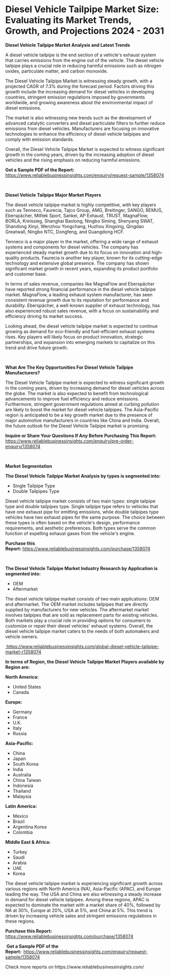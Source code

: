 <p><h1>Diesel Vehicle Tailpipe Market Size: Evaluating its Market Trends, Growth, and Projections 2024 - 2031</h1></p><p><strong>Diesel Vehicle Tailpipe Market Analysis and Latest Trends</strong></p>
<p><p>A diesel vehicle tailpipe is the end section of a vehicle's exhaust system that carries emissions from the engine out of the vehicle. The diesel vehicle tailpipe plays a crucial role in reducing harmful emissions such as nitrogen oxides, particulate matter, and carbon monoxide.</p><p>The Diesel Vehicle Tailpipe Market is witnessing steady growth, with a projected CAGR of 7.3% during the forecast period. Factors driving this growth include the increasing demand for diesel vehicles in developing countries, stringent emission regulations imposed by governments worldwide, and growing awareness about the environmental impact of diesel emissions.</p><p>The market is also witnessing new trends such as the development of advanced catalytic converters and diesel particulate filters to further reduce emissions from diesel vehicles. Manufacturers are focusing on innovative technologies to enhance the efficiency of diesel vehicle tailpipes and comply with emission standards.</p><p>Overall, the Diesel Vehicle Tailpipe Market is expected to witness significant growth in the coming years, driven by the increasing adoption of diesel vehicles and the rising emphasis on reducing harmful emissions.</p></p>
<p><strong>Get a Sample PDF of the Report:&nbsp;</strong> <a href="https://www.reliablebusinessinsights.com/enquiry/request-sample/1358074">https://www.reliablebusinessinsights.com/enquiry/request-sample/1358074</a></p>
<p>&nbsp;</p>
<p><strong>Diesel Vehicle Tailpipe Major Market Players</strong></p>
<p><p>The diesel vehicle tailpipe market is highly competitive, with key players such as Tenneco, Faurecia, Tajco Group, AMG, Breitinger, SANGO, REMUS, Eberspächer, Milltek Sport, Sankei, AP Exhaust, TRUST, MagnaFlow, BORLA, Kreissieg, Shanghai Baolong, Ningbo Siming, Shenyang SWAT, Shandong Xinyi, Wenzhou Yongchang, Huzhou Xingxing, Qingdao Greatwall, Ningbo NTC, Dongfeng, and Guangdong HCF.</p><p>Tenneco is a major player in the market, offering a wide range of exhaust systems and components for diesel vehicles. The company has experienced steady market growth due to its focus on innovation and high-quality products. Faurecia is another key player, known for its cutting-edge technology and extensive global presence. The company has shown significant market growth in recent years, expanding its product portfolio and customer base.</p><p>In terms of sales revenue, companies like MagnaFlow and Eberspächer have reported strong financial performance in the diesel vehicle tailpipe market. MagnaFlow, a leading exhaust system manufacturer, has seen consistent revenue growth due to its reputation for performance and durability. Eberspächer, a well-known supplier of exhaust technology, has also experienced robust sales revenue, with a focus on sustainability and efficiency driving its market success.</p><p>Looking ahead, the diesel vehicle tailpipe market is expected to continue growing as demand for eco-friendly and fuel-efficient exhaust systems rises. Key players will likely focus on product innovation, strategic partnerships, and expansion into emerging markets to capitalize on this trend and drive future growth.</p></p>
<p>&nbsp;</p>
<p><strong>What Are The Key Opportunities For Diesel Vehicle Tailpipe Manufacturers?</strong></p>
<p><p>The Diesel Vehicle Tailpipe market is expected to witness significant growth in the coming years, driven by increasing demand for diesel vehicles across the globe. The market is also expected to benefit from technological advancements to improve fuel efficiency and reduce emissions. Furthermore, stringent government regulations aimed at curbing pollution are likely to boost the market for diesel vehicle tailpipes. The Asia-Pacific region is anticipated to be a key growth market due to the presence of major automotive manufacturers in countries like China and India. Overall, the future outlook for the Diesel Vehicle Tailpipe market is promising.</p></p>
<p><strong>Inquire or Share Your Questions If Any Before Purchasing This Report:</strong> <a href="https://www.reliablebusinessinsights.com/enquiry/pre-order-enquiry/1358074">https://www.reliablebusinessinsights.com/enquiry/pre-order-enquiry/1358074</a></p>
<p>&nbsp;</p>
<p><strong>Market Segmentation</strong></p>
<p><strong>The Diesel Vehicle Tailpipe Market Analysis by types is segmented into:</strong></p>
<p><ul><li>Single Tailpipe Type</li><li>Double Tailpipes Type</li></ul></p>
<p><p>Diesel vehicle tailpipe market consists of two main types: single tailpipe type and double tailpipes type. Single tailpipe type refers to vehicles that have one exhaust pipe for emitting emissions, while double tailpipes type vehicles have two exhaust pipes for the same purpose. The choice between these types is often based on the vehicle's design, performance requirements, and aesthetic preferences. Both types serve the common function of expelling exhaust gases from the vehicle's engine.</p></p>
<p><strong>Purchase this Report:&nbsp;</strong><a href="https://www.reliablebusinessinsights.com/purchase/1358074">https://www.reliablebusinessinsights.com/purchase/1358074</a></p>
<p>&nbsp;</p>
<p><strong>The Diesel Vehicle Tailpipe Market Industry Research by Application is segmented into:</strong></p>
<p><ul><li>OEM</li><li>Aftermarket</li></ul></p>
<p><p>The diesel vehicle tailpipe market consists of two main applications: OEM and aftermarket. The OEM market includes tailpipes that are directly supplied by manufacturers for new vehicles. The aftermarket market involves tailpipes that are sold as replacement parts for existing vehicles. Both markets play a crucial role in providing options for consumers to customize or repair their diesel vehicles' exhaust systems. Overall, the diesel vehicle tailpipe market caters to the needs of both automakers and vehicle owners.</p></p>
<p><a href="https://www.reliablebusinessinsights.com/global-diesel-vehicle-tailpipe-market-r1358074">&nbsp;https://www.reliablebusinessinsights.com/global-diesel-vehicle-tailpipe-market-r1358074</a></p>
<p><strong>In terms of Region, the Diesel Vehicle Tailpipe Market Players available by Region are:</strong></p>
<p>
    <p> <strong> North America: </strong>
        <ul>
            <li>United States</li>
            <li>Canada</li>
        </ul>
        </p> 
    <p> <strong> Europe: </strong>
        <ul>
            <li>Germany</li>
            <li>France</li>
            <li>U.K.</li>
            <li>Italy</li>
            <li>Russia</li>
        </ul>
        </p> 
    <p> <strong> Asia-Pacific: </strong>
        <ul>
            <li>China</li>
            <li>Japan</li>
            <li>South Korea</li>
            <li>India</li>
            <li>Australia</li>
            <li>China Taiwan</li>
            <li>Indonesia</li>
            <li>Thailand</li>
            <li>Malaysia</li>
        </ul>
        </p> 
    <p> <strong> Latin America: </strong>
        <ul>
            <li>Mexico</li>
            <li>Brazil</li>
            <li>Argentina Korea</li>
            <li>Colombia</li>
        </ul>
        </p> 
    <p> <strong> Middle East & Africa: </strong>
        <ul>
            <li>Turkey</li>
            <li>Saudi</li>
            <li>Arabia</li>
            <li>UAE</li>
            <li>Korea</li>
        </ul>
    </p>
    </p>
<p><p>The diesel vehicle tailpipe market is experiencing significant growth across various regions with North America (NA), Asia-Pacific (APAC), and Europe leading the way. The USA and China are also witnessing a steady increase in demand for diesel vehicle tailpipes. Among these regions, APAC is expected to dominate the market with a market share of 40%, followed by NA at 30%, Europe at 20%, USA at 5%, and China at 5%. This trend is driven by increasing vehicle sales and stringent emissions regulations in these regions.</p></p>
<p><strong>Purchase this Report: </strong><a href="https://www.reliablebusinessinsights.com/purchase/1358074">https://www.reliablebusinessinsights.com/purchase/1358074</a></p>
<p>&nbsp;<strong>Get a Sample PDF of the Report:&nbsp;&nbsp;</strong><a href="https://www.reliablebusinessinsights.com/enquiry/request-sample/1358074">https://www.reliablebusinessinsights.com/enquiry/request-sample/1358074</a></p>
<p><strong></strong></p>
<p>Check more reports on https://www.reliablebusinessinsights.com/</p>